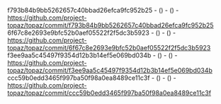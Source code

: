 f793b84b9bb5262657c40bbad26efca9fc952b25 -  () -  () - https://github.com/project-topaz/topaz/commit/f793b84b9bb5262657c40bbad26efca9fc952b25
6f67c8e2693e9bfc52b0aef05522f2f5dc3b5923 -  () -  () - https://github.com/project-topaz/topaz/commit/6f67c8e2693e9bfc52b0aef05522f2f5dc3b5923
f3ee9aa5c45497f9354d12b3b14ef5e069bd034b -  () -  () - https://github.com/project-topaz/topaz/commit/f3ee9aa5c45497f9354d12b3b14ef5e069bd034b
ccc59b0edd3465f997ba50f98a0ea8489ce11c3f -  () -  () - https://github.com/project-topaz/topaz/commit/ccc59b0edd3465f997ba50f98a0ea8489ce11c3f
